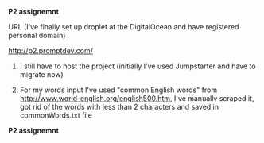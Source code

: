 ****************************************P2 assignemnt****************************************

URL (I've finally set up droplet at the DigitalOcean and have registered personal domain)

http://p2.promptdev.com/

1. I still have to host the project (initially I've used Jumpstarter and have to migrate now)

2. For my words input I've used "common English words" from http://www.world-english.org/english500.htm,
   I've manually scraped it, got rid of the words with less than 2 characters and saved in commonWords.txt file
   


****************************************P2 assignemnt****************************************